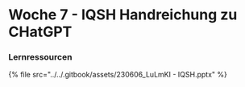 # Woche 7 - IQSH Handreichung zu CHatGPT

### Lernressourcen

{% file src="../../.gitbook/assets/230606_LuLmKI - IQSH.pptx" %}
